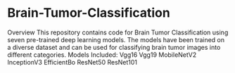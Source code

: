 # Brain-Tumor-Classification
Overview
This repository contains code for Brain Tumor Classification using seven pre-trained deep learning models. The models have been trained on a diverse dataset and can be used for classifying brain tumor images into different categories.
Models Included:
Vgg16
Vgg19
MobileNetV2
InceptionV3
EfficientBo
ResNet50
ResNet101

